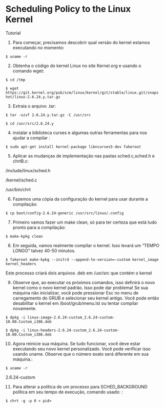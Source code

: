 # Scheduling Policy to the Linux Kernel


Tutorial
1. Para começar, precisamos descobrir qual versão do kernel estamos executando no momento: 


```$ uname -r```


2. Obtenha o código do kernel Linux no site Kernel.org e usando o comando wget:

```$ cd /tmp```

```$ wget https://git.kernel.org/pub/scm/linux/kernel/git/stable/linux.git/snapshot/linux-2.6.24.y.tar.gz```


3. Extraia o arquivo .tar:

```$ tar -xzvf 2.6.24.y.tar.gz -C /usr/src```

```$ cd /usr/src/2.6.24.y```


4.  instalar a biblioteca curses e algumas outras ferramentas para nos ajudar a compilar :

```$ sudo apt-get install kernel-package libncurses5-dev fakeroot```


5. Aplicar as mudanças de implementação nas pastas sched.c,sched.h e chrtB.c:

/include/linux/sched.h  

/kernel/sched.c 

/usr/bin/chrt


6. Fazemos uma cópia da configuração do kernel para usar durante a compilação:

```$ cp boot/config-2.6.24-generic /usr/src/linux/.config```


7. Primeiro vamos fazer um make clean, só para ter certeza que está tudo pronto para a compilação:

```$ make-kpkg clean```


8. Em seguida, vamos realmente compilar o kernel. Isso levará um “TEMPO LONGO” talvez 40-50 minutos.

```$ fakeroot make-kpkg --initrd --append-to-version=-custom kernel_image kernel_headers```

Este processo criará dois arquivos .deb em /usr/src que contém o kernel


9. Observe que, ao executar os próximos comandos, isso definirá o novo kernel como o novo kernel padrão. Isso pode dar problema! Se sua máquina não inicializar, você pode pressionar Esc no menu de carregamento do GRUB e selecionar seu kernel antigo. Você pode então desabilitar o kernel em /boot/grub/menu.lst ou tentar compilar novamente. 

```$ dpkg -i linux-image-2.6.24-custom_2.6.24-custom-10.00.Custom_i386.deb```

```$ dpkg -i linux-headers-2.6.24-custom_2.6.24-custom-10.00.Custom_i386.deb```


10. Agora reinicie sua máquina. Se tudo funcionar, você deve estar executando seu novo kernel personalizado. Você pode verificar isso usando uname. Observe que o número exato será diferente em sua máquina.:

```$ uname -r```

2.6.24-custom


11. Para alterar a política de um processo para SCHED_BACKGROUND política em seu tempo de execução, comando usado: :

```$ chrt -g -p 0 < pid>```
